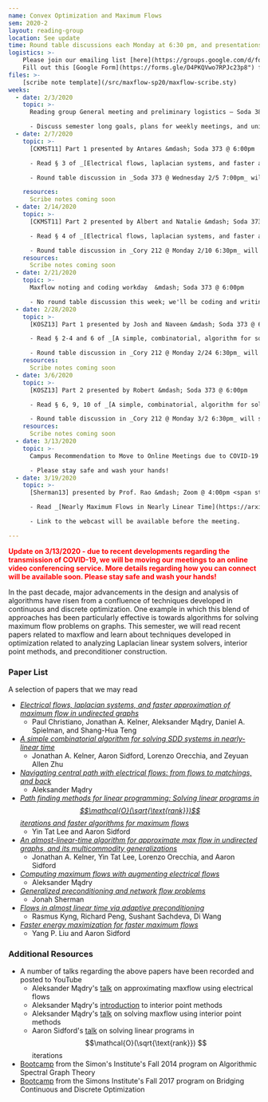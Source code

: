 ```yaml
---
name: Convex Optimization and Maximum Flows
sem: 2020-2
layout: reading-group
location: See update
time: Round table discussions each Monday at 6:30 pm, and presentations each Friday at 6:00 pm
logistics: >-
    Please join our emailing list [here](https://groups.google.com/d/forum/ugtcs-maxflow-sp20) to stay up to date with current events.
    Fill out this [Google Form](https://forms.gle/D4PKQVwo7RPJc23p8") for course units.
files: >-
    [scribe note template](/src/maxflow-sp20/maxflow-scribe.sty)
weeks:
  - date: 2/3/2020
    topic: >-
      Reading group General meeting and preliminary logistics — Soda 380 @ 7:00pm

      - Discuss semester long goals, plans for weekly meetings, and unit requirements.
  - date: 2/7/2020
    topic: >-
      [CKMST11] Part 1 presented by Antares &mdash; Soda 373 @ 6:00pm

      - Read § 3 of _[Electrical flows, laplacian systems, and faster approximation of maximum flow in undirected graphs](https://arxiv.org/abs/1010.2921)_

      - Round table discussion in _Soda 373 @ Wednesday 2/5 7:00pm_ will cover experts, electrical flows, and a sketch of the $$\tilde{\mathcal{O}}(\frac{m^{3/2}}{\epsilon^{5/2}})$$ time algorithm.

    resources:
      Scribe notes coming soon
  - date: 2/14/2020
    topic: >-
      [CKMST11] Part 2 presented by Albert and Natalie &mdash; Soda 373 @ 6:00pm

      - Read § 4 of _[Electrical flows, laplacian systems, and faster approximation of maximum flow in undirected graphs](https://arxiv.org/abs/1010.2921)_

      - Round table discussion in _Cory 212 @ Monday 2/10 6:30pm_ will sketch the $$\widetilde{\mathcal{O}}(\frac{m^{4/3}}{\epsilon^3})$$ time algorithm.
    resources:
      Scribe notes coming soon
  - date: 2/21/2020
    topic: >-
      Maxflow noting and coding workday  &mdash; Soda 373 @ 6:00pm

      - No round table discussion this week; we'll be coding and writing scribe notes for CKMST on Friday.
  - date: 2/28/2020
    topic: >-
      [KOSZ13] Part 1 presented by Josh and Naveen &mdash; Soda 373 @ 6:00pm

      - Read § 2-4 and 6 of _[A simple, combinatorial, algorithm for solving SDD systems in nearly-linear time](https://arxiv.org/abs/1301.6628)_

      - Round table discussion in _Cory 212 @ Monday 2/24 6:30pm_ will sketch the $$\widetilde{\mathcal{O}}(m \log^2 n \log \log n \log (\frac{n}{\epsilon}))$$ time algorithm for solving SDD linear systems.
    resources:
      Scribe notes coming soon
  - date: 3/6/2020
    topic: >-
      [KOSZ13] Part 2 presented by Robert &mdash; Soda 373 @ 6:00pm

      - Read § 6, 9, 10 of _[A simple, combinatorial, algorithm for solving SDD systems in nearly-linear time](https://arxiv.org/abs/1301.6628)_

      - Round table discussion in _Cory 212 @ Monday 3/2 6:30pm_ will sketch the geometric intuition for the KOSZ algorithm.
    resources:
      Scribe notes coming soon
  - date: 3/13/2020
    topic: >-
      Campus Recommendation to Move to Online Meetings due to COVID-19 &mdash; no meeting

      - Please stay safe and wash your hands!
  - date: 3/19/2020
    topic: >-
      [Sherman13] presented by Prof. Rao &mdash; Zoom @ 4:00pm <span style="color:red">**Thursday 3/19**</span>

      - Read _[Nearly Maximum Flows in Nearly Linear Time](https://arxiv.org/abs/1304.2077)_

      - Link to the webcast will be available before the meeting.

---
```


<span style="color:red">**Update on 3/13/2020 - due to recent developments regarding the transmission of COVID-19, we will be moving our meetings to an online video conferencing service. More details regarding how you can connect will be available soon. Please stay safe and wash your hands!**</span>

In the past decade, major advancements in the design and analysis of algorithms have risen from a confluence of techniques developed in continuous and discrete optimization.
One example in which this blend of approaches has been particularly effective is towards algorithms for solving maximum flow problems on graphs.
This semester, we will read recent papers related to maxflow and learn about techniques developed in optimization related to analyzing Laplacian linear system solvers, interior point methods, and preconditioner construction.

### Paper List

A selection of papers that we may read

- [_Electrical flows, laplacian systems, and faster approximation of maximum flow in undirected graphs_](https://arxiv.org/abs/1010.2921)
  - Paul Christiano, Jonathan A. Kelner, Aleksander M&#261;dry, Daniel A. Spielman, and Shang-Hua Teng
- [_A simple combinatorial algorithm for solving SDD systems in nearly-linear time_](https://arxiv.org/abs/1301.6628)
  - Jonathan A. Kelner, Aaron Sidford, Lorenzo Orecchia, and Zeyuan Allen Zhu
- [_Navigating central path with electrical flows: from flows to matchings, and back_](https://arxiv.org/abs/1307.2205)
  - Aleksander M&#261;dry
- [_Path finding methods for linear programming: Solving linear programs in $$\mathcal{O}(\sqrt{\text{rank}})$$ iterations and faster algorithms for maximum flows_](https://arxiv.org/abs/1312.6677)
  - Yin Tat Lee and Aaron Sidford
- [_An almost-linear-time algorithm for approximate max flow in undirected graphs, and its multicommodity generalizations_](https://arxiv.org/abs/1304.2338)
  - Jonathan A. Kelner, Yin Tat Lee, Lorenzo Orecchia, and Aaron Sidford
- [_Computing maximum flows with augmenting electrical flows_](https://people.csail.mit.edu/madry/docs/aug_flow.pdf)
  - Aleksander M&#261;dry
- [_Generalized preconditioning and network flow problems_](https://arxiv.org/abs/1606.07425)
  - Jonah Sherman
- [_Flows in almost linear time via adaptive preconditioning_](https://arxiv.org/abs/1906.10340)
  - Rasmus Kyng, Richard Peng, Sushant Sachdeva, Di Wang
- [_Faster energy maximization for faster maximum flows_](https://arxiv.org/abs/1910.14276)
  - Yang P. Liu and Aaron Sidford

### Additional Resources

- A number of talks regarding the above papers have been recorded and posted to YouTube
  - Aleksander Mądry's [talk](https://www.youtube.com/watch?v=sgCq7g67920) on approximating maxflow using electrical flows
  - Aleksander Mądry's [introduction](https://www.youtube.com/watch?v=OJPj2-lkqMo) to interior point methods
  - Aleksander Mądry's [talk](https://www.youtube.com/watch?v=ZIxp0rPEQ_c) on solving maxflow using interior point methods
  - Aaron Sidford's [talk](https://www.youtube.com/watch?v=4ZyqCOrszLc) on solving linear programs in $$\mathcal{O}(\sqrt{\text{rank}}) $$ iterations
- [Bootcamp](https://simons.berkeley.edu/workshops/spectral2014-boot-camp) from the Simon's Institute's Fall 2014 program on Algorithmic Spectral Graph Theory
- [Bootcamp](https://simons.berkeley.edu/workshops/optimization2017-boot-camp) from the Simons Institute's Fall 2017 program on Bridging Continuous and Discrete Optimization

